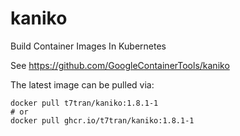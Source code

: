 # kaniko
Build Container Images In Kubernetes

See https://github.com/GoogleContainerTools/kaniko

The latest image can be pulled via:

```
docker pull t7tran/kaniko:1.8.1-1
# or
docker pull ghcr.io/t7tran/kaniko:1.8.1-1

```